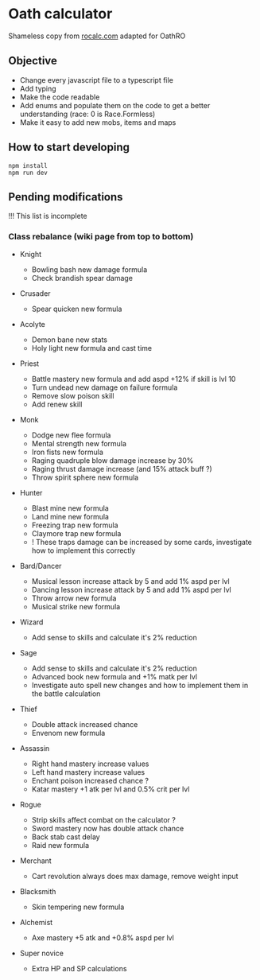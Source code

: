 # Oath calculator

Shameless copy from [rocalc.com](https://www.rocalc.com) adapted for OathRO

## Objective

- Change every javascript file to a typescript file
- Add typing
- Make the code readable
- Add enums and populate them on the code to get a better understanding (race: 0 is Race.Formless)
- Make it easy to add new mobs, items and maps

## How to start developing
```
npm install
npm run dev
```

## Pending modifications
!!! This list is incomplete
### Class rebalance (wiki page from top to bottom)
- Knight
    - Bowling bash new damage formula
    - Check brandish spear damage

- Crusader
    - Spear quicken new formula

- Acolyte
    - Demon bane new stats
    - Holy light new formula and cast time

- Priest
    - Battle mastery new formula and add aspd +12% if skill is lvl 10
    - Turn undead new damage on failure formula
    - Remove slow poison skill
    - Add renew skill

- Monk
    - Dodge new flee formula
    - Mental strength new formula
    - Iron fists new formula
    - Raging quadruple blow damage increase by 30%
    - Raging thrust damage increase (and 15% attack buff ?)
    - Throw spirit sphere new formula

- Hunter
    - Blast mine new formula
    - Land mine new formula
    - Freezing trap new formula
    - Claymore trap new formula
    - ! These traps damage can be increased by some cards, investigate how to implement this correctly

- Bard/Dancer
    - Musical lesson increase attack by 5 and add 1% aspd per lvl
    - Dancing lesson increase attack by 5 and add 1% aspd per lvl
    - Throw arrow new formula
    - Musical strike new formula

- Wizard
    - Add sense to skills and calculate it's 2% reduction
    
- Sage
    - Add sense to skills and calculate it's 2% reduction
    - Advanced book new formula and +1% matk per lvl
    - Investigate auto spell new changes and how to implement them in the battle calculation

- Thief
    - Double attack increased chance
    - Envenom new formula

- Assassin
    - Right hand mastery increase values
    - Left hand mastery increase values
    - Enchant poison increased chance ?
    - Katar mastery +1 atk per lvl and 0.5% crit per lvl

- Rogue
    - Strip skills affect combat on the calculator ?
    - Sword mastery now has double attack chance
    - Back stab cast delay
    - Raid new formula

- Merchant 
    - Cart revolution always does max damage, remove weight input

- Blacksmith
    - Skin tempering new formula

- Alchemist
    - Axe mastery +5 atk and +0.8% aspd per lvl

- Super novice
    - Extra HP and SP calculations